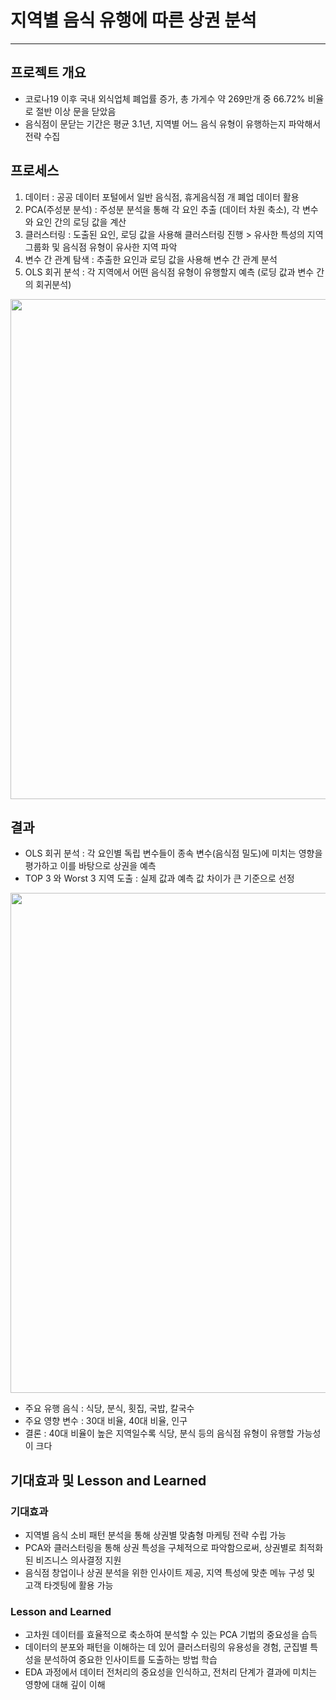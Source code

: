 # 지역별 음식 유행에 따른 상권 분석
----------------------------
## 프로젝트 개요
- 코로나19 이후 국내 외식업체 폐업률 증가, 총 가게수 약 269만개 중 66.72% 비율로 절반 이상 문을 닫았음
- 음식점이 문닫는 기간은 평균 3.1년, 지역별 어느 음식 유형이 유행하는지 파악해서 전략 수집

## 프로세스
1. 데이터 : 공공 데이터 포털에서 일반 음식점, 휴게음식점 개 폐업 데이터 활용
2. PCA(주성분 분석) : 주성분 분석을 통해 각 요인 추출 (데이터 차원 축소), 각 변수와 요인 간의 로딩 값을 계산
3. 클러스터링 : 도출된 요인, 로딩 값을 사용해 클러스터링 진행 > 유사한 특성의 지역 그룹화 및 음식점 유형이 유사한 지역 파악
4. 변수 간 관계 탐색 : 추출한 요인과 로딩 값을 사용해 변수 간 관계 분석
5. OLS 회귀 분석 : 각 지역에서 어떤 음식점 유형이 유행할지 예측 (로딩 값과 변수 간의 회귀분석)

<img src="https://github.com/user-attachments/assets/38fcdacd-ece1-49f9-9386-50789a8e4e40" width="800">

## 결과
- OLS 회귀 분석 : 각 요인별 독립 변수들이 종속 변수(음식점 밀도)에 미치는 영향을 평가하고 이를 바탕으로 상권을 예측
- TOP 3 와 Worst 3 지역 도출 : 실제 값과 예측 값 차이가 큰 기준으로 선정

<img src="https://github.com/user-attachments/assets/3dc945d4-ed65-4c87-ab1d-568491ca18f0" width="800">

- 주요 유행 음식 : 식당, 분식, 횟집, 국밥, 칼국수
- 주요 영향 변수 : 30대 비율, 40대 비율, 인구
- 결론 : 40대 비율이 높은 지역일수록 식당, 분식 등의 음식점 유형이 유행할 가능성이 크다

## 기대효과 및 Lesson and Learned

### 기대효과
- 지역별 음식 소비 패턴 분석을 통해 상권별 맞춤형 마케팅 전략 수립 가능
- PCA와 클러스터링을 통해 상권 특성을 구체적으로 파악함으로써, 상권별로 최적화된 비즈니스 의사결정 지원
- 음식점 창업이나 상권 분석을 위한 인사이트 제공, 지역 특성에 맞춘 메뉴 구성 및 고객 타겟팅에 활용 가능

### Lesson and Learned
- 고차원 데이터를 효율적으로 축소하여 분석할 수 있는 PCA 기법의 중요성을 습득
- 데이터의 분포와 패턴을 이해하는 데 있어 클러스터링의 유용성을 경험, 군집별 특성을 분석하여 중요한 인사이트를 도출하는 방법 학습
- EDA 과정에서 데이터 전처리의 중요성을 인식하고, 전처리 단계가 결과에 미치는 영향에 대해 깊이 이해

